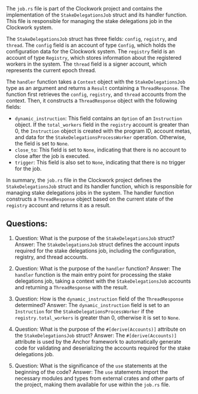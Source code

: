 
The `job.rs` file is part of the Clockwork project and contains the implementation of the `StakeDelegationsJob` struct and its handler function. This file is responsible for managing the stake delegations job in the Clockwork system.

The `StakeDelegationsJob` struct has three fields: `config`, `registry`, and `thread`. The `config` field is an account of type `Config`, which holds the configuration data for the Clockwork system. The `registry` field is an account of type `Registry`, which stores information about the registered workers in the system. The `thread` field is a signer account, which represents the current epoch thread.

The `handler` function takes a `Context` object with the `StakeDelegationsJob` type as an argument and returns a `Result` containing a `ThreadResponse`. The function first retrieves the `config`, `registry`, and `thread` accounts from the context. Then, it constructs a `ThreadResponse` object with the following fields:

- `dynamic_instruction`: This field contains an `Option` of an `Instruction` object. If the `total_workers` field in the `registry` account is greater than 0, the `Instruction` object is created with the program ID, account metas, and data for the `StakeDelegationsProcessWorker` operation. Otherwise, the field is set to `None`.
- `close_to`: This field is set to `None`, indicating that there is no account to close after the job is executed.
- `trigger`: This field is also set to `None`, indicating that there is no trigger for the job.

In summary, the `job.rs` file in the Clockwork project defines the `StakeDelegationsJob` struct and its handler function, which is responsible for managing stake delegations jobs in the system. The handler function constructs a `ThreadResponse` object based on the current state of the `registry` account and returns it as a result.
## Questions: 
 1. Question: What is the purpose of the `StakeDelegationsJob` struct?
   Answer: The `StakeDelegationsJob` struct defines the account inputs required for the stake delegations job, including the configuration, registry, and thread accounts.

2. Question: What is the purpose of the `handler` function?
   Answer: The `handler` function is the main entry point for processing the stake delegations job, taking a context with the `StakeDelegationsJob` accounts and returning a `ThreadResponse` with the result.

3. Question: How is the `dynamic_instruction` field of the `ThreadResponse` determined?
   Answer: The `dynamic_instruction` field is set to an `Instruction` for the `StakeDelegationsProcessWorker` if the `registry.total_workers` is greater than 0, otherwise it is set to `None`.

4. Question: What is the purpose of the `#[derive(Accounts)]` attribute on the `StakeDelegationsJob` struct?
   Answer: The `#[derive(Accounts)]` attribute is used by the Anchor framework to automatically generate code for validating and deserializing the accounts required for the stake delegations job.

5. Question: What is the significance of the `use` statements at the beginning of the code?
   Answer: The `use` statements import the necessary modules and types from external crates and other parts of the project, making them available for use within the `job.rs` file.
    